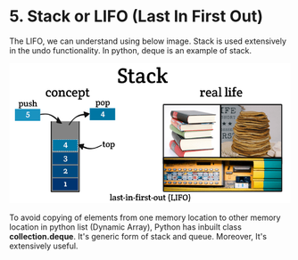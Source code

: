 # 5. Stack or LIFO (Last In First Out)

The LIFO, we can understand using below image. Stack is used extensively in the undo functionality. In python, deque is an example of stack.

![LIFO](img/LIFO.png)

To avoid copying of elements from one memory location to other memory location in python list (Dynamic Array), Python has inbuilt class **collection.deque**. It's generic form of stack and queue. Moreover, It's extensively useful.
